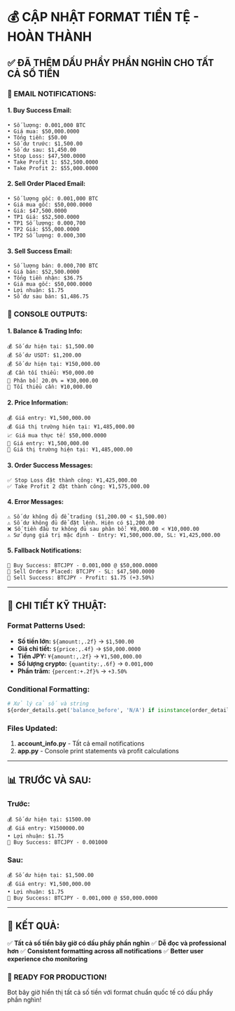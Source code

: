 # 💰 CẬP NHẬT FORMAT TIỀN TỆ - HOÀN THÀNH

## ✅ ĐÃ THÊM DẤU PHẨY PHẦN NGHÌN CHO TẤT CẢ SỐ TIỀN

### 📧 **EMAIL NOTIFICATIONS:**

#### **1. Buy Success Email:**
```
• Số lượng: 0.001,000 BTC  
• Giá mua: $50,000.0000
• Tổng tiền: $50.00
• Số dư trước: $1,500.00
• Số dư sau: $1,450.00
• Stop Loss: $47,500.0000
• Take Profit 1: $52,500.0000
• Take Profit 2: $55,000.0000
```

#### **2. Sell Order Placed Email:**
```
• Số lượng gốc: 0.001,000 BTC
• Giá mua gốc: $50,000.0000
• Giá: $47,500.0000
• TP1 Giá: $52,500.0000
• TP1 Số lượng: 0.000,700
• TP2 Giá: $55,000.0000
• TP2 Số lượng: 0.000,300
```

#### **3. Sell Success Email:**
```
• Số lượng bán: 0.000,700 BTC
• Giá bán: $52,500.0000
• Tổng tiền nhận: $36.75
• Giá mua gốc: $50,000.0000
• Lợi nhuận: $1.75
• Số dư sau bán: $1,486.75
```

### 📱 **CONSOLE OUTPUTS:**

#### **1. Balance & Trading Info:**
```
💰 Số dư hiện tại: $1,500.00
💰 Số dư USDT: $1,200.00
💰 Số dư hiện tại: ¥150,000.00
💰 Cần tối thiểu: ¥50,000.00
🎯 Phân bổ: 20.0% = ¥30,000.00
📏 Tối thiểu cần: ¥10,000.00
```

#### **2. Price Information:**
```
💰 Giá entry: ¥1,500,000.00
💰 Giá thị trường hiện tại: ¥1,485,000.00
📈 Giá mua thực tế: $50,000.0000
💱 Giá entry: ¥1,500,000.00
💱 Giá thị trường hiện tại: ¥1,485,000.00
```

#### **3. Order Success Messages:**
```
✅ Stop Loss đặt thành công: ¥1,425,000.00
✅ Take Profit 2 đặt thành công: ¥1,575,000.00
```

#### **4. Error Messages:**
```
⚠️ Số dư không đủ để trading ($1,200.00 < $1,500.00)
⚠️ Số dư không đủ để đặt lệnh. Hiện có $1,200.00
❌ Số tiền đầu tư không đủ sau phân bổ: ¥8,000.00 < ¥10,000.00
⚠️ Sử dụng giá trị mặc định - Entry: ¥1,500,000.00, SL: ¥1,425,000.00
```

#### **5. Fallback Notifications:**
```
📱 Buy Success: BTCJPY - 0.001,000 @ $50,000.0000
📱 Sell Orders Placed: BTCJPY - SL: $47,500.0000
📱 Sell Success: BTCJPY - Profit: $1.75 (+3.50%)
```

---

## 🔧 **CHI TIẾT KỸ THUẬT:**

### **Format Patterns Used:**
- **Số tiền lớn:** `${amount:,.2f}` → `$1,500.00`
- **Giá chi tiết:** `${price:,.4f}` → `$50,000.0000`  
- **Tiền JPY:** `¥{amount:,.2f}` → `¥1,500,000.00`
- **Số lượng crypto:** `{quantity:,.6f}` → `0.001,000`
- **Phần trăm:** `{percent:+.2f}%` → `+3.50%`

### **Conditional Formatting:**
```python
# Xử lý cả số và string
${order_details.get('balance_before', 'N/A') if isinstance(order_details.get('balance_before'), str) else f"{order_details.get('balance_before', 0):,.2f}"}
```

### **Files Updated:**
1. **account_info.py** - Tất cả email notifications
2. **app.py** - Console print statements và profit calculations

---

## 📊 **TRƯỚC VÀ SAU:**

### **Trước:**
```
💰 Số dư hiện tại: $1500.00
💰 Giá entry: ¥1500000.00
• Lợi nhuận: $1.75
📱 Buy Success: BTCJPY - 0.001000
```

### **Sau:**
```
💰 Số dư hiện tại: $1,500.00
💰 Giá entry: ¥1,500,000.00
• Lợi nhuận: $1.75
📱 Buy Success: BTCJPY - 0.001,000 @ $50,000.0000
```

---

## 🎯 **KẾT QUẢ:**

✅ **Tất cả số tiền bây giờ có dấu phẩy phần nghìn**
✅ **Dễ đọc và professional hơn**
✅ **Consistent formatting across all notifications**
✅ **Better user experience cho monitoring**

### 🚀 **READY FOR PRODUCTION!**
Bot bây giờ hiển thị tất cả số tiền với format chuẩn quốc tế có dấu phẩy phần nghìn!
